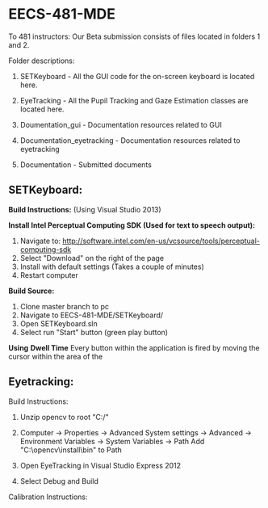 EECS-481-MDE
============

To 481 instructors: Our Beta submission consists of files located in folders 1 and 2.

Folder descriptions:

1) SETKeyboard - All the GUI code for the on-screen keyboard is located here.

2) EyeTracking - All the Pupil Tracking and Gaze Estimation classes are located here.

3) Doumentation_gui - Documentation resources related to GUI

4) Documentation_eyetracking - Documentation resources related to eyetracking

5) Documentation - Submitted documents


SETKeyboard:
-------------
**Build Instructions:**
(Using Visual Studio 2013)

**Install Intel Perceptual Computing SDK (Used for text to speech output):**

 1. Navigate to: http://software.intel.com/en-us/vcsource/tools/perceptual-computing-sdk
 2. Select "Download" on the right of the page
 3. Install with default settings (Takes a couple of minutes)
 4. Restart computer

**Build Source:**
 1. Clone master branch to pc
 2. Navigate to EECS-481-MDE/SETKeyboard/
 3. Open SETKeyboard.sln
 4. Select run "Start" button (green play button)
 
**Using**
**Dwell Time**
Every button within the application is fired by moving the cursor within the area of the 

Eyetracking:
-------------
Build Instructions:

1. Unzip opencv to root "C:/"

2. Computer -> Properties -> Advanced System settings -> Advanced -> Environment Variables -> System Variables -> Path
Add "C:\opencv\install\bin" to Path

3. Open EyeTracking in Visual Studio Express 2012

4. Select Debug and Build

Calibration Instructions:



